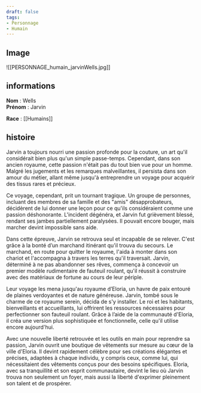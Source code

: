```yaml
---
draft: false 
tags:
- Personnage
- Humain
---
```


## Image

![[PERSONNAGE_humain_jarvinWells.jpg]]

## informations

**Nom** : Wells  
**Prénom** : Jarvin

**Race** : [[Humains]] 

## histoire

Jarvin a toujours nourri une passion profonde pour la couture, un art qu'il considérait bien plus qu'un simple passe-temps. Cependant, dans son ancien royaume, cette passion n'était pas du tout bien vue pour un homme. Malgré les jugements et les remarques malveillantes, il persista dans son amour du métier, allant même jusqu'à entreprendre un voyage pour acquérir des tissus rares et précieux.

Ce voyage, cependant, prit un tournant tragique. Un groupe de personnes, incluant des membres de sa famille et des "amis" désapprobateurs, décidèrent de lui donner une leçon pour ce qu'ils considéraient comme une passion déshonorante. L'incident dégénéra, et Jarvin fut grièvement blessé, rendant ses jambes partiellement paralysées. Il pouvait encore bouger, mais marcher devint impossible sans aide.

Dans cette épreuve, Jarvin se retrouva seul et incapable de se relever. C'est grâce à la bonté d’un marchand itinérant qu'il trouva du secours. Le marchand, en route pour quitter le royaume, l'aida à monter dans son chariot et l'accompagna à travers les terres qu'il traversait. Jarvin, déterminé à ne pas abandonner ses rêves, commença à concevoir un premier modèle rudimentaire de fauteuil roulant, qu'il réussit à construire avec des matériaux de fortune au cours de leur périple.

Leur voyage les mena jusqu'au royaume d’Eloria, un havre de paix entouré de plaines verdoyantes et de nature généreuse. Jarvin, tombé sous le charme de ce royaume serein, décida de s'y installer. Le roi et les habitants, bienveillants et accueillants, lui offrirent les ressources nécessaires pour perfectionner son fauteuil roulant. Grâce à l’aide de la communauté d'Eloria, il créa une version plus sophistiquée et fonctionnelle, celle qu'il utilise encore aujourd'hui.

Avec une nouvelle liberté retrouvée et les outils en main pour reprendre sa passion, Jarvin ouvrit une boutique de vêtements sur mesure au cœur de la ville d'Eloria. Il devint rapidement célèbre pour ses créations élégantes et précises, adaptées à chaque individu, y compris ceux, comme lui, qui nécessitaient des vêtements conçus pour des besoins spécifiques. Eloria, avec sa tranquillité et son esprit communautaire, devint le lieu où Jarvin trouva non seulement un foyer, mais aussi la liberté d'exprimer pleinement son talent et de prospérer.
